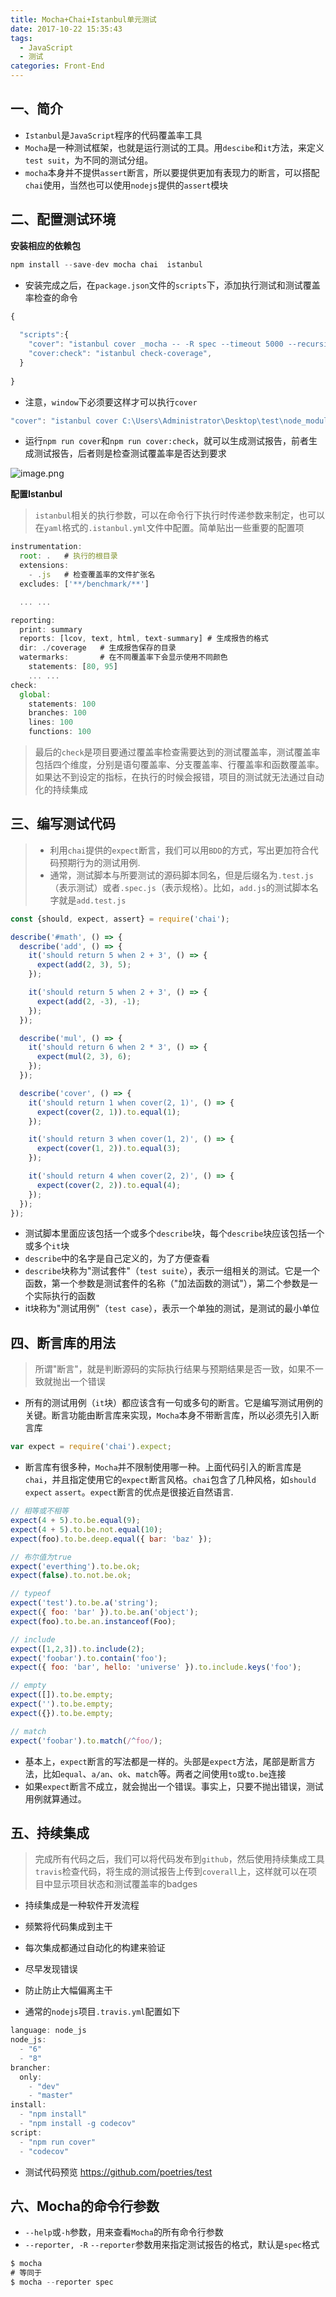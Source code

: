 ```yaml
---
title: Mocha+Chai+Istanbul单元测试
date: 2017-10-22 15:35:43
tags: 
  - JavaScript
  - 测试
categories: Front-End
---
```



一、简介
---

- `Istanbul`是`JavaScript`程序的代码覆盖率工具
- `Mocha`是一种测试框架，也就是运行测试的工具。用`descibe`和`it`方法，来定义`test suit`，为不同的测试分组。
- `mocha`本身并不提供`assert`断言，所以要提供更加有表现力的断言，可以搭配`chai`使用，当然也可以使用`nodejs`提供的`assert`模块

二、配置测试环境
---

**安装相应的依赖包**

```javascript
npm install --save-dev mocha chai  istanbul
```

- 安装完成之后，在`package.json`文件的`scripts`下，添加执行测试和测试覆盖率检查的命令

```javascript
{
  
  "scripts":{
    "cover": "istanbul cover _mocha -- -R spec --timeout 5000 --recursive",
    "cover:check": "istanbul check-coverage",
  }
  
}
```
- 注意，`window`下必须要这样才可以执行`cover`

```javascript
"cover": "istanbul cover C:\Users\Administrator\Desktop\test\node_modules\mocha\bin\_mocha --reporter test/mocha.js"
```


- 运行`npm run cover`和`npm run cover:check`，就可以生成测试报告，前者生成测试报告，后者则是检查测试覆盖率是否达到要求

![image.png](http://upload-images.jianshu.io/upload_images/1480597-97b4892849c032af.png?imageMogr2/auto-orient/strip%7CimageView2/2/w/1240)


**配置Istanbul**

> `istanbul`相关的执行参数，可以在命令行下执行时传递参数来制定，也可以在`yaml`格式的`.istanbul.yml`文件中配置。简单贴出一些重要的配置项

```javascript
instrumentation:
  root: .   # 执行的根目录
  extensions:
    - .js   # 检查覆盖率的文件扩张名
  excludes: ['**/benchmark/**']

  ... ...

reporting:
  print: summary
  reports: [lcov, text, html, text-summary] # 生成报告的格式
  dir: ./coverage   # 生成报告保存的目录
  watermarks:       # 在不同覆盖率下会显示使用不同颜色
    statements: [80, 95]
    ... ...
check:
  global:
    statements: 100
    branches: 100
    lines: 100
    functions: 100
```

> 最后的`check`是项目要通过覆盖率检查需要达到的测试覆盖率，测试覆盖率包括四个维度，分别是语句覆盖率、分支覆盖率、行覆盖率和函数覆盖率。如果达不到设定的指标，在执行的时候会报错，项目的测试就无法通过自动化的持续集成

三、编写测试代码
---

> - 利用`chai`提供的`expect`断言，我们可以用`BDD`的方式，写出更加符合代码预期行为的测试用例.
> - 通常，测试脚本与所要测试的源码脚本同名，但是后缀名为`.test.js`（表示测试）或者`.spec.js`（表示规格）。比如，`add.js`的测试脚本名字就是`add.test.js`

```javascript
const {should, expect, assert} = require('chai');

describe('#math', () => {
  describe('add', () => {
    it('should return 5 when 2 + 3', () => {
      expect(add(2, 3), 5);
    });

    it('should return 5 when 2 + 3', () => {
      expect(add(2, -3), -1);
    });
  });

  describe('mul', () => {
    it('should return 6 when 2 * 3', () => {
      expect(mul(2, 3), 6);
    });
  });

  describe('cover', () => {
    it('should return 1 when cover(2, 1)', () => {
      expect(cover(2, 1)).to.equal(1);
    });

    it('should return 3 when cover(1, 2)', () => {
      expect(cover(1, 2)).to.equal(3);
    });

    it('should return 4 when cover(2, 2)', () => {
      expect(cover(2, 2)).to.equal(4);
    });
  });
});
```

- 测试脚本里面应该包括一个或多个`describe`块，每个`describe`块应该包括一个或多个`it`块
- `describe`中的名字是自己定义的，为了方便查看
- `describe`块称为"测试套件"（`test suite`），表示一组相关的测试。它是一个函数，第一个参数是测试套件的名称（"加法函数的测试"），第二个参数是一个实际执行的函数
- it块称为"测试用例"（`test case`），表示一个单独的测试，是测试的最小单位


四、断言库的用法
---

> 所谓"断言"，就是判断源码的实际执行结果与预期结果是否一致，如果不一致就抛出一个错误

- 所有的测试用例（`it`块）都应该含有一句或多句的断言。它是编写测试用例的关键。断言功能由断言库来实现，`Mocha`本身不带断言库，所以必须先引入断言库

```javascript
var expect = require('chai').expect;
```

- 断言库有很多种，`Mocha`并不限制使用哪一种。上面代码引入的断言库是`chai`，并且指定使用它的`expect`断言风格。`chai`包含了几种风格，如`should` `expect` `assert`。`expect`断言的优点是很接近自然语言.

```javascript
// 相等或不相等
expect(4 + 5).to.be.equal(9);
expect(4 + 5).to.be.not.equal(10);
expect(foo).to.be.deep.equal({ bar: 'baz' });

// 布尔值为true
expect('everthing').to.be.ok;
expect(false).to.not.be.ok;

// typeof
expect('test').to.be.a('string');
expect({ foo: 'bar' }).to.be.an('object');
expect(foo).to.be.an.instanceof(Foo);

// include
expect([1,2,3]).to.include(2);
expect('foobar').to.contain('foo');
expect({ foo: 'bar', hello: 'universe' }).to.include.keys('foo');

// empty
expect([]).to.be.empty;
expect('').to.be.empty;
expect({}).to.be.empty;

// match
expect('foobar').to.match(/^foo/);
```

- 基本上，`expect`断言的写法都是一样的。头部是`expect`方法，尾部是断言方法，比如`equal`、`a/an`、`ok`、`match`等。两者之间使用`to`或`to.be`连接
- 如果`expect`断言不成立，就会抛出一个错误。事实上，只要不抛出错误，测试用例就算通过。


五、持续集成
---

> 完成所有代码之后，我们可以将代码发布到`github`，然后使用持续集成工具`travis`检查代码，将生成的测试报告上传到`coverall`上，这样就可以在项目中显示项目状态和测试覆盖率的badges

- 持续集成是一种软件开发流程
- 频繁将代码集成到主干
- 每次集成都通过自动化的构建来验证
- 尽早发现错误
- 防止防止大幅偏离主干

- 通常的`nodejs`项目`.travis.yml`配置如下

```javascript
language: node_js
node_js:
  - "6"
  - "8"
brancher:
  only:
    - "dev"
    - "master"
install:
  - "npm install"
  - "npm install -g codecov"
script:
  - "npm run cover"
  - "codecov"

```

- 测试代码预览 https://github.com/poetries/test


六、Mocha的命令行参数
---

- `--help`或`-h`参数，用来查看`Mocha`的所有命令行参数
- `--reporter, -R` `--reporter`参数用来指定测试报告的格式，默认是`spec`格式

```javascript
$ mocha
# 等同于
$ mocha --reporter spec
```



